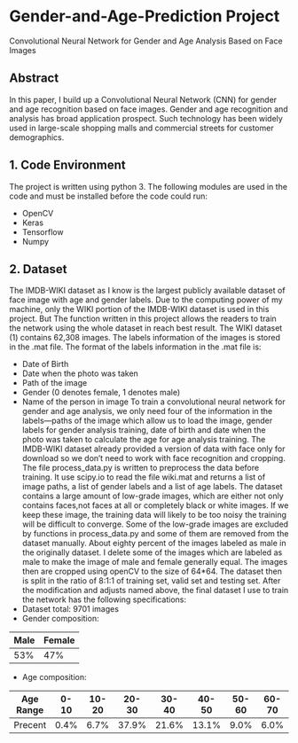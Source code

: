 # Gender-and-Age-Prediction Project
Convolutional Neural Network for Gender and Age Analysis Based on Face Images

## Abstract
In this paper, I build up a Convolutional Neural Network (CNN) for gender and age recognition based on face images. Gender and age recognition and analysis has broad application prospect. Such technology has been widely used in large-scale shopping malls and commercial streets for customer demographics.
## 1. Code Environment
The project is written using python 3. The following modules are used in the code and must be installed before the code could run:
- OpenCV
- Keras
- Tensorflow
- Numpy

## 2. Dataset
The IMDB-WIKI dataset as I know is the largest publicly available dataset of face image with age and gender labels. Due to the computing power of my machine, only the WIKI portion of the IMDB-WIKI dataset is used in this project. But The function written in this project allows the readers to train the network using the whole dataset in reach best result. The WIKI dataset (1) contains 62,308 images. The labels information of the images is stored in the .mat file. The format of the labels information in the .mat file is:
- Date of Birth
- Date when the photo was taken
- Path of the image
- Gender (0 denotes female, 1 denotes male)
- Name of the person in image
To train a convolutional neural network for gender and age analysis, we only need four of the information in the labels—paths of the image which allow us to load the image, gender labels for gender analysis training, date of birth and date when the photo was taken to calculate the age for age analysis training. The IMDB-WIKI dataset already provided a version of data with face only for download so we don’t need to work with face recognition and cropping. The file process_data.py is written to preprocess the data before training. It use scipy.io to read the file wiki.mat and returns a list of image paths, a list of gender labels and a list of age labels. The dataset contains a large amount of low-grade images, which are either not only contains faces,not faces at all or completely black or white images. If we keep these image, the training data will likely to be too noisy the training will be difficult to converge. Some of the low-grade images are excluded by functions in process_data.py and some of them are removed from the dataset manually. About eighty percent of the images labeled as male in the originally dataset. I delete some of the images which are labeled as male to make the image of male and female generally equal. The images then are cropped using openCV to the size of 64*64. The dataset then is split in the ratio of 8:1:1 of training set, valid set and testing set. After the modification and adjusts named above, the final dataset I use to train the network has the following specifications:
- Dataset total:  9701 images
- Gender composition: 

| Male | Female |
|------|--------|
| 53%  |  47%   |
- Age composition:

|Age Range|0-10|10-20|20-30|30-40|40-50|50-60|60-70|70-80|80-90|90-100|
|---------|----|-----|-----|-----|-----|-----|-----|-----|-----|------|
| Precent |0.4%|6.7% |37.9%|21.6%|13.1%|9.0% |6.0% |2.9% |1.9% | 0.4% |
